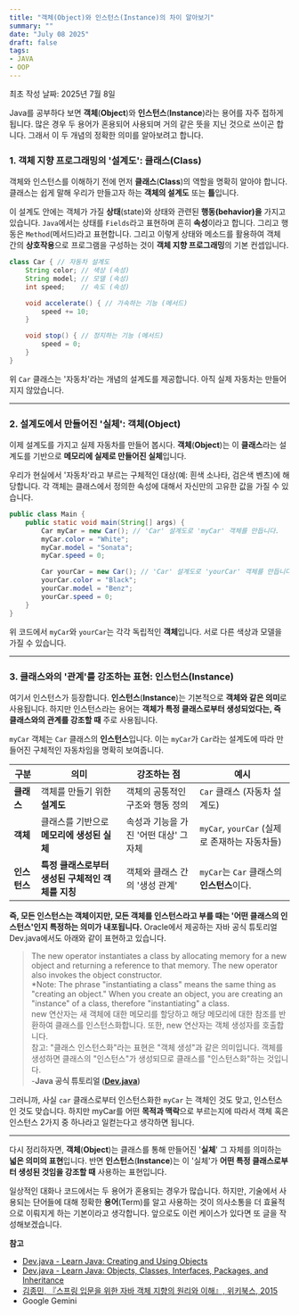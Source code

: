```yaml
---
title: "객체(Object)와 인스턴스(Instance)의 차이 알아보기"
summary: ""
date: "July 08 2025"
draft: false
tags:
- JAVA
- OOP
---
```


최초 작성 날짜: 2025년 7월 8일  

Java를 공부하다 보면 **객체**(**Object**)와 **인스턴스**(**Instance**)라는 용어를 자주 접하게 됩니다. 많은 경우 두 용어가 혼용되어 사용되며 거의 같은 뜻을 지닌 것으로 쓰이곤 합니다. 그래서 이 두 개념의 정확한 의미를 알아보려고 합니다.

### 1. 객체 지향 프로그래밍의 '설계도': 클래스(Class)

객체와 인스턴스를 이해하기 전에 먼저 **클래스**(**Class**)의 역할을 명확히 알아야 합니다. 클래스는 쉽게 말해 우리가 만들고자 하는 **객체의 설계도** 또는 **틀**입니다.

이 설계도 안에는 객체가 가질 **상태**(state)와 상태와 관련된 **행동(behavior)을** 가지고 있습니다.  `Java`에서는 상태를 `Fields`라고 표현하며 흔히 **속성**이라고 합니다. 그리고 행동은 `Method`(메서드)라고 표현합니다. 그리고 이렇게 상태와 메소드를 활용하여 객체 간의 **상호작용**으로 프로그램을 구성하는 것이 **객체 지향 프로그래밍**의 기본 컨셉입니다.

```java
class Car { // 자동차 설계도
    String color; // 색상 (속성)
    String model; // 모델 (속성)
    int speed;    // 속도 (속성)

    void accelerate() { // 가속하는 기능 (메서드)
        speed += 10;
    }

    void stop() { // 정지하는 기능 (메서드)
        speed = 0;
    }
}
```

위 `Car` 클래스는 '자동차'라는 개념의 설계도를 제공합니다. 아직 실제 자동차는 만들어지지 않았습니다.

---

### 2. 설계도에서 만들어진 '실체': 객체(Object)

이제 설계도를 가지고 실제 자동차를 만들어 봅시다. **객체**(**Object**)는 이 **클래스**라는 설계도를 기반으로 **메모리에 실제로 만들어진 실체**입니다.

우리가 현실에서 '자동차'라고 부르는 구체적인 대상(예: 흰색 소나타, 검은색 벤츠)에 해당합니다. 각 객체는 클래스에서 정의한 속성에 대해서 자신만의 고유한 값을 가질 수 있습니다.

```java
public class Main {
    public static void main(String[] args) {
        Car myCar = new Car(); // 'Car' 설계도로 'myCar' 객체를 만듭니다.
        myCar.color = "White";
        myCar.model = "Sonata";
        myCar.speed = 0;

        Car yourCar = new Car(); // 'Car' 설계도로 'yourCar' 객체를 만듭니다.
        yourCar.color = "Black";
        yourCar.model = "Benz";
        yourCar.speed = 0;
    }
}
```

위 코드에서 `myCar`와 `yourCar`는 각각 독립적인 **객체**입니다. 서로 다른 색상과 모델을 가질 수 있습니다.

---

### 3. 클래스와의 '관계'를 강조하는 표현: 인스턴스(Instance)

여기서 인스턴스가 등장합니다. **인스턴스**(**Instance**)는 기본적으로 **객체와 같은 의미**로 사용됩니다. 하지만 인스턴스라는 용어는 **객체가 특정 클래스로부터 생성되었다는, 즉 클래스와의 관계를 강조할 때** 주로 사용됩니다.

`myCar` 객체는 `Car` 클래스의 **인스턴스**입니다. 이는 `myCar`가 `Car`라는 설계도에 따라 만들어진 구체적인 자동차임을 명확히 보여줍니다.

| 구분 | 의미 | 강조하는 점 | 예시 |
| --- | --- | --- | --- |
| **클래스** | 객체를 만들기 위한 **설계도** | 객체의 공통적인 구조와 행동 정의 | `Car` 클래스 (자동차 설계도) |
| **객체** | 클래스를 기반으로 **메모리에 생성된 실체** | 속성과 기능을 가진 '어떤 대상' 그 자체 | `myCar`, `yourCar` (실제로 존재하는 자동차들) |
| **인스턴스** | **특정 클래스로부터 생성된 구체적인 객체를 지칭** | 객체와 클래스 간의 '생성 관계' | `myCar`는 `Car` 클래스의 **인스턴스**이다. |

**즉, 모든 인스턴스는 객체이지만, 모든 객체를 인스턴스라고 부를 때는 '어떤 클래스의 인스턴스'인지 특정하는 의미가 내포됩니다.** Oracle에서 제공하는 자바 공식 튜토리얼 Dev.java에서도 아래와 같이 표현하고 있습니다.

> The new operator instantiates a class by allocating memory for a new object and returning a reference to that memory. The new operator also invokes the object constructor.  
*Note: The phrase "instantiating a class" means the same thing as "creating an object." When you create an object, you are creating an "instance" of a class, therefore "instantiating" a class.  
new 연산자는 새 객체에 대한 메모리를 할당하고 해당 메모리에 대한 참조를 반환하여 클래스를 인스턴스화합니다. 또한, new 연산자는 객체 생성자를 호출합니다.  
참고: "클래스 인스턴스화"라는 표현은 "객체 생성"과 같은 의미입니다. 객체를 생성하면 클래스의 "인스턴스"가 생성되므로 클래스를 "인스턴스화"하는 것입니다.  
-**Java 공식 튜토리얼 ([Dev.java](https://dev.java/learn/classes-objects/creating-objects/#creating))**
> 

그러니까, 사실 `car` 클래스로부터 인스턴스화한 `myCar` 는 객체인 것도 맞고, 인스턴스인 것도 맞습니다. 하지만 myCar를 어떤 **목적과 맥락**으로 부르는지에 따라서 객체 혹은 인스턴스 2가지 중 하나라고 일컫는다고 생각하면 됩니다.

---

다시 정리하자면, **객체**(**Object**)는 클래스를 통해 만들어진 '**실체**' 그 자체를 의미하는 **넓은 의미의 표현**입니다. 반면 **인스턴스**(**Instance**)는 이 '실체'가 **어떤 특정 클래스로부터 생성된 것임을 강조할 때** 사용하는 표현입니다.

일상적인 대화나 코드에서는 두 용어가 혼용되는 경우가 많습니다. 하지만, 기술에서 사용되는 단어들에 대해 정확한 **용어**(Term)를 알고 사용하는 것이 의사소통을 더 효율적으로 이뤄지게 하는 기본이라고 생각합니다. 앞으로도 이런 케이스가 있다면 또 글을 작성해보겠습니다.

**참고**

- [Dev.java - Learn Java: Creating and Using Objects](https://dev.java/learn/classes-objects/creating-objects/)
- [Dev.java - Learn Java: Objects, Classes, Interfaces, Packages, and Inheritance](https://dev.java/learn/oop/)
- [김종민, 『스프링 입문을 위한 자바 객체 지향의 원리와 이해』, 위키북스, 2015](https://www.yes24.com/product/goods/17350624)
- Google Gemini